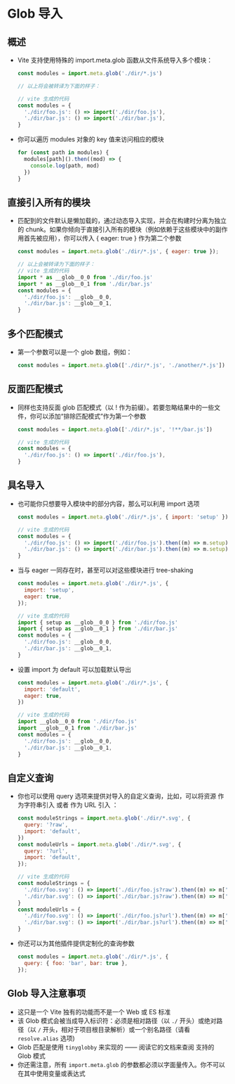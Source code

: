 # Glob 导入

## 概述

+ Vite 支持使用特殊的 import.meta.glob 函数从文件系统导入多个模块：

  ```js
  const modules = import.meta.glob('./dir/*.js')
  ```

  ```js
  // 以上将会被转译为下面的样子：

  // vite 生成的代码
  const modules = {
    './dir/foo.js': () => import('./dir/foo.js'),
    './dir/bar.js': () => import('./dir/bar.js'),
  }
  ```

+ 你可以遍历 modules 对象的 key 值来访问相应的模块

  ```js
  for (const path in modules) {
    modules[path]().then((mod) => {
      console.log(path, mod)
    })
  }
  ```

## 直接引入所有的模块

+ 匹配到的文件默认是懒加载的，通过动态导入实现，并会在构建时分离为独立的 chunk。如果你倾向于直接引入所有的模块（例如依赖于这些模块中的副作用首先被应用），你可以传入 { eager: true } 作为第二个参数

  ```js
  const modules = import.meta.glob('./dir/*.js', { eager: true });

  // 以上会被转译为下面的样子：
  // vite 生成的代码
  import * as __glob__0_0 from './dir/foo.js'
  import * as __glob__0_1 from './dir/bar.js'
  const modules = {
    './dir/foo.js': __glob__0_0,
    './dir/bar.js': __glob__0_1,
  }
  ```

## 多个匹配模式

+ 第一个参数可以是一个 glob 数组，例如：

  ```js
  const modules = import.meta.glob(['./dir/*.js', './another/*.js'])
  ```

## 反面匹配模式

+ 同样也支持反面 glob 匹配模式（以 ! 作为前缀）。若要忽略结果中的一些文件，你可以添加“排除匹配模式”作为第一个参数

  ```js
  const modules = import.meta.glob(['./dir/*.js', '!**/bar.js'])

  // vite 生成的代码
  const modules = {
    './dir/foo.js': () => import('./dir/foo.js'),
  }
  ```

## 具名导入

+ 也可能你只想要导入模块中的部分内容，那么可以利用 import 选项

  ```js
  const modules = import.meta.glob('./dir/*.js', { import: 'setup' });

  // vite 生成的代码
  const modules = {
    './dir/foo.js': () => import('./dir/foo.js').then((m) => m.setup),
    './dir/bar.js': () => import('./dir/bar.js').then((m) => m.setup),
  }
  ```

+ 当与 eager 一同存在时，甚至可以对这些模块进行 tree-shaking

  ```js
  const modules = import.meta.glob('./dir/*.js', {
    import: 'setup',
    eager: true,
  });

  // vite 生成的代码
  import { setup as __glob__0_0 } from './dir/foo.js'
  import { setup as __glob__0_1 } from './dir/bar.js'
  const modules = {
    './dir/foo.js': __glob__0_0,
    './dir/bar.js': __glob__0_1,
  }
  ```

+ 设置 import 为 default 可以加载默认导出

  ```js
  const modules = import.meta.glob('./dir/*.js', {
    import: 'default',
    eager: true,
  })

  // vite 生成的代码
  import __glob__0_0 from './dir/foo.js'
  import __glob__0_1 from './dir/bar.js'
  const modules = {
    './dir/foo.js': __glob__0_0,
    './dir/bar.js': __glob__0_1,
  }
  ```

## 自定义查询

+ 你也可以使用 query 选项来提供对导入的自定义查询，比如，可以将资源 作为字符串引入 或者 作为 URL 引入 ：

  ```js
  const moduleStrings = import.meta.glob('./dir/*.svg', {
    query: '?raw',
    import: 'default',
  })
  const moduleUrls = import.meta.glob('./dir/*.svg', {
    query: '?url',
    import: 'default',
  });

  // vite 生成的代码
  const moduleStrings = {
    './dir/foo.svg': () => import('./dir/foo.js?raw').then((m) => m['default']),
    './dir/bar.svg': () => import('./dir/bar.js?raw').then((m) => m['default']),
  }
  const moduleUrls = {
    './dir/foo.svg': () => import('./dir/foo.js?url').then((m) => m['default']),
    './dir/bar.svg': () => import('./dir/bar.js?url').then((m) => m['default']),
  }
  ```

+ 你还可以为其他插件提供定制化的查询参数

  ```js
  const modules = import.meta.glob('./dir/*.js', {
    query: { foo: 'bar', bar: true },
  });
  ```


## Glob 导入注意事项

+ 这只是一个 Vite 独有的功能而不是一个 Web 或 ES 标准
+ 该 Glob 模式会被当成导入标识符：必须是相对路径（以 `./` 开头）或绝对路径（以 `/` 开头，相对于项目根目录解析）或一个别名路径（请看 `resolve.alias` 选项)
+ Glob 匹配是使用 `tinyglobby` 来实现的 —— 阅读它的文档来查阅 支持的 Glob 模式
+ 你还需注意，所有 `import.meta.glob` 的参数都必须以字面量传入。你不可以在其中使用变量或表达式

